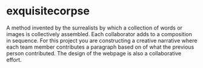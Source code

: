 # exquisitecorpse

A method invented by the surrealists by which a collection of words or images is collectively assembled. Each collaborator adds to a composition in sequence. For this project you are constructing a creative narrative where each team member contributes a paragraph based on of what the previous person contributed. The design of the webpage is also a collaborative effort.
